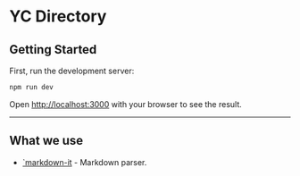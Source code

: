 # YC Directory


## Getting Started

First, run the development server:

```bash
npm run dev
```

Open [http://localhost:3000](http://localhost:3000) with your browser to see the result.

---
## What we use

- [`markdown-it](https://www.npmjs.com/package/markdown-it) - Markdown parser.